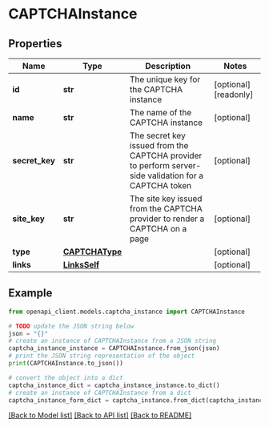 # CAPTCHAInstance



## Properties

Name | Type | Description | Notes
------------ | ------------- | ------------- | -------------
**id** | **str** | The unique key for the CAPTCHA instance | [optional] [readonly] 
**name** | **str** | The name of the CAPTCHA instance | [optional] 
**secret_key** | **str** | The secret key issued from the CAPTCHA provider to perform server-side validation for a CAPTCHA token | [optional] 
**site_key** | **str** | The site key issued from the CAPTCHA provider to render a CAPTCHA on a page | [optional] 
**type** | [**CAPTCHAType**](CAPTCHAType.md) |  | [optional] 
**links** | [**LinksSelf**](LinksSelf.md) |  | [optional] 

## Example

```python
from openapi_client.models.captcha_instance import CAPTCHAInstance

# TODO update the JSON string below
json = "{}"
# create an instance of CAPTCHAInstance from a JSON string
captcha_instance_instance = CAPTCHAInstance.from_json(json)
# print the JSON string representation of the object
print(CAPTCHAInstance.to_json())

# convert the object into a dict
captcha_instance_dict = captcha_instance_instance.to_dict()
# create an instance of CAPTCHAInstance from a dict
captcha_instance_form_dict = captcha_instance.from_dict(captcha_instance_dict)
```
[[Back to Model list]](../README.md#documentation-for-models) [[Back to API list]](../README.md#documentation-for-api-endpoints) [[Back to README]](../README.md)


